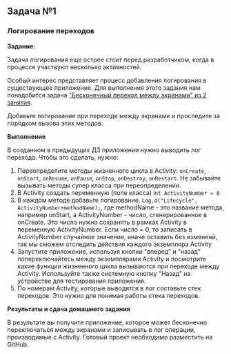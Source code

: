 
## Задача №1

### Логирование переходов



**Задание:**

Задача логирования еще острее стоит перед разработчиком, когда в процессе участвуют несколько активностей. 


Особый интерес представляет процесс добавления логирования в существующее приложение.
Для выполнения этого задания нам понадобится задача ["Бесконечный переход между экранами" из 2 занятия](https://github.com/netology-code/and-homeworks/tree/master/1.2.hello-world/1.2.2).


Добавьте логирование при переходе между экранами и проследите за порядком вызова этих методов. 



**Выполнение**

В созданном в предыдущих ДЗ приложении нужно выводить лог перехода.
Чтобы это сделать, нужно:

1. Переопределите методы жизненного цикла в Activity:  `onCreate`, `onStart`, `onResume`, `onPause`, `onStop`, `onDestroy`, `onRestart`. Не забывайте вызывать методы супер класса при переопределении.
2. В Activity создать переменную (поле класса) i`nt ActivityNumber = 0`
3. В каждом методе добавьте логирование, `Log.d("Lifecycle", ActivityNumber+methodName);`, где methodName - это название метода, например onStart, а ActivityNumber - число, сгенерированное в onCreate. Это число нужно сохранять в рамках Activity в переменную ActivityNumber. Если число = 0, то записать в ActivityNumber случайное значение, иначе оставить без измененй, так мы сможем отследить действия каждого экземпляра Activity
4. Запустите приложение, используя кнопки "вперед" и "назад" попереключайтесь между экземплярами Activity и посмотрите какие функции жизненного цикла вызываются при переходе между Activity. Используйте также системную кнопку "Назад" на устройстве для тестирования приложения.
5. По номерам Activity, которые выводятся в лог составьте стек переходов. Это нужно для понимая работы стека переходов. 



**Результаты и сдача домашнего задания**

В результате вы получите приложение, которое может бесконечно переключаться между экранами и записывать в лог операции, производимые с Activity.
Готовый проект необходимо разместить на GitHub.
